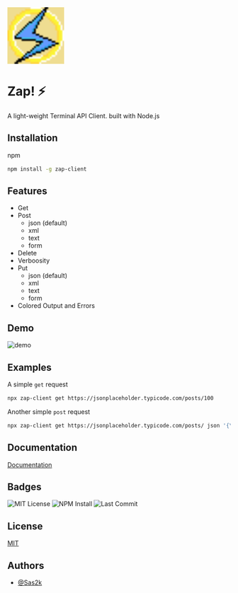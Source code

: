 
<img src=docs/static/img/ZAP!-logo.png width=128 height=128>

# Zap! ⚡
A light-weight Terminal API Client. built with Node.js

## Installation

npm
```bash
npm install -g zap-client
```

## Features

- Get
- Post
    - json (default)
    - xml
    - text
    - form
- Delete
- Verboosity
- Put
  - json (default)
  - xml
  - text
  - form
- Colored Output and Errors

## Demo

![demo](Media/demo_2.gif)

## Examples

A simple `get` request
```bash
npx zap-client get https://jsonplaceholder.typicode.com/posts/100
```

Another simple `post` request
```bash
npx zap-client get https://jsonplaceholder.typicode.com/posts/ json '{\"title\":\"Hello\",\"body\":\"World!\"}'
```

## Documentation

[Documentation](https://sas2k.github.io/Zap/docs/build)


## Badges

![MIT License](https://img.shields.io/apm/l/atomic-design-ui.svg?color=blue&style=for-the-badge)
![NPM Install](https://img.shields.io/npm/dw/zap-client?style=for-the-badge)
![Last Commit](https://img.shields.io/github/last-commit/sas2k/Zap?color=blue&style=for-the-badge)
## License

[MIT](https://choosealicense.com/licenses/mit/)

## Authors

- [@Sas2k](https://www.github.com/sas2k)

